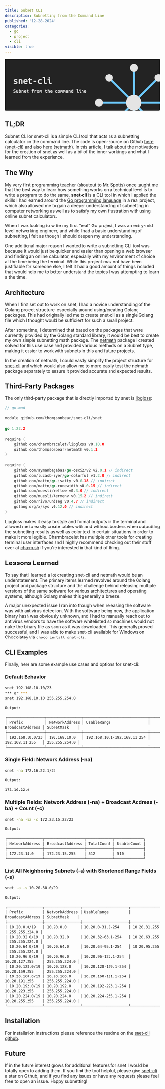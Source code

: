 ```yaml
---
title: Subnet CLI
description: Subnetting from the Command Line
published: '12-28-2024'
categories:
  - go
  - project
  - cli
visible: true
---
```


![snet-cli banner](/src/posts/snet-cli/snet-banner.webp)

## TL;DR

Subnet CLI or snet-cli is a simple CLI tool that acts as a subnetting calculator on the command line. The code is open-source on Github [here (snet-cli)](https://github.com/thompsonbear/snet-cli) and also [here (netmath)](https://github.com/thompsonbear/netmath). In this article, I talk about the motivations for the creation of snet as well as a bit of the inner workings and what I learned from the experience.

## The Why

My very first programming teacher (shoutout to Mr. Spotts) once taught me that the best way to learn how something works on a technical level is to write a program to do the same. **snet-cli** is a CLI tool in which I applied the skills I had learned around the [Go programming language](https://go.dev) in a real project, which also allowed me to gain a deeper understanding of subnetting in computer networking as well as to satisfy my own frustration with using online subnet calculators.

When I was looking to write my first "real" Go project, I was an entry-mid level networking engineer, and while I had a basic understanding of subnetting, I felt as though I should deepen my understanding.

One additional major reason I wanted to write a subnetting CLI tool was because it would just be quicker and easier than opening a web browser and finding an online calculator, especially with my environment of choice at the time being the terminal. While this project may not have been justifiable for someone else, I felt it had a good amount of things included that would help me to better understand the topics I was attempting to learn a the time.

## Architecture

When I first set out to work on snet, I had a novice understanding of the Golang project structure, especially around using/creating Golang packages. This had originally led me to create snet-cli as a single Golang file which I thought would be sufficient for such a small project.

After some time, I determined that based on the packages that were currently provided by the Golang standard library, it would be best to create my own simple subnetting math package. The [netmath](https://pkg.go.dev/github.com/thompsonbear/netmath) package I created solved for this use case and provided various methods on a Subnet type, making it easier to work with subnets in this and future projects.

In the creation of netmath, I could vastly simplify the project structure for [snet-cli](https://github.com/thompsonbear/snet-cli) and which would also allow me to more easily test the netmath package separately to ensure it provided accurate and expected results.

## Third-Party Packages

The only third-party package that is directly imported by snet is [lipgloss](https://github.com/charmbracelet/lipgloss):

```go
// go.mod

module github.com/thompsonbear/snet-cli/snet

go 1.22.2

require (
	github.com/charmbracelet/lipgloss v0.10.0
	github.com/thompsonbear/netmath v0.1.1
)

require (
	github.com/aymanbagabas/go-osc52/v2 v2.0.1 // indirect
	github.com/lucasb-eyer/go-colorful v1.2.0 // indirect
	github.com/mattn/go-isatty v0.0.18 // indirect
	github.com/mattn/go-runewidth v0.0.15 // indirect
	github.com/muesli/reflow v0.3.0 // indirect
	github.com/muesli/termenv v0.15.2 // indirect
	github.com/rivo/uniseg v0.4.7 // indirect
	golang.org/x/sys v0.12.0 // indirect
)
```

Lipgloss makes it easy to style and format outputs in the terminal and allowed me to easily create tables with and without borders when outputting the subnetting results as well as color text in certain situations in order to make it more legible. Charmbracelet has multiple other tools for creating terminal user interfaces and I highly recommend checking out their stuff over at [charm.sh](https://charm.sh) if you're interested in that kind of thing.

## Lessons Learned

To say that I learned a lot creating snet-cli and netmath would be an understatement. The primary items learned revolved around the Golang project and package structure and the challenge behind releasing multiple versions of the same software for various architectures and operating systems, although Golang makes this generally a breeze.

A major unexpected issue I ran into though when releasing the software was with antivirus detection. With the software being new, the application binary hash was obviously unknown, and I had to manually reach out to antivirus vendors to have the software whitelisted so machines would not nuke the binary file as soon as it was downloaded. This generally proved successful, and I was able to make snet-cli available for Windows on Chocolatey via `choco install snet-cli`.

## CLI Examples

Finally, here are some example use cases and options for snet-cli:

### Default Behavior

```bash
snet 192.168.10.10/23
*** or ***
snet 192.168.10.10 255.255.254.0
```

```
Output:

╭─────────────────┬────────────────┬─────────────────────────────┬──────────────────┬───────────────╮
│ Prefix          │ NetworkAddress │ UsableRange                 │ BroadcastAddress │ SubnetMask    │
├─────────────────┼────────────────┼─────────────────────────────┼──────────────────┼───────────────┤
│ 192.168.10.0/23 │ 192.168.10.0   │ 192.168.10.1-192.168.11.254 │ 192.168.11.255   │ 255.255.254.0 │
╰─────────────────┴────────────────┴─────────────────────────────┴──────────────────┴───────────────╯
```

### Single Field: Network Address (-na)

```bash
snet -na 172.16.22.1/23
```

```
Output:

172.16.22.0
```

### Multiple Fields: Network Address (-na) + Broadcast Address (-ba) + Count (-c)

```bash
snet -na -ba -c 172.23.15.22/23
```

```
Output:

╭────────────────┬──────────────────┬────────────┬─────────────╮
│ NetworkAddress │ BroadcastAddress │ TotalCount │ UsableCount │
├────────────────┼──────────────────┼────────────┼─────────────┤
│ 172.23.14.0    │ 172.23.15.255    │ 512        │ 510         │
╰────────────────┴──────────────────┴────────────┴─────────────╯
```

### List All Neighboring Subnets (-a) with Shortened Range Fields (-s)

```bash
snet -a -s 10.20.30.0/19
```

```
Output:

╭────────────────┬────────────────┬─────────────────────┬──────────────────┬───────────────╮
│ Prefix         │ NetworkAddress │ UsableRange         │ BroadcastAddress │ SubnetMask    │
├────────────────┼────────────────┼─────────────────────┼──────────────────┼───────────────┤
│ 10.20.0.0/19   │ 10.20.0.0      │ 10.20.0-31.1-254    │ 10.20.31.255     │ 255.255.224.0 │
│ 10.20.32.0/19  │ 10.20.32.0     │ 10.20.32-63.1-254   │ 10.20.63.255     │ 255.255.224.0 │
│ 10.20.64.0/19  │ 10.20.64.0     │ 10.20.64-95.1-254   │ 10.20.95.255     │ 255.255.224.0 │
│ 10.20.96.0/19  │ 10.20.96.0     │ 10.20.96-127.1-254  │ 10.20.127.255    │ 255.255.224.0 │
│ 10.20.128.0/19 │ 10.20.128.0    │ 10.20.128-159.1-254 │ 10.20.159.255    │ 255.255.224.0 │
│ 10.20.160.0/19 │ 10.20.160.0    │ 10.20.160-191.1-254 │ 10.20.191.255    │ 255.255.224.0 │
│ 10.20.192.0/19 │ 10.20.192.0    │ 10.20.192-223.1-254 │ 10.20.223.255    │ 255.255.224.0 │
│ 10.20.224.0/19 │ 10.20.224.0    │ 10.20.224-255.1-254 │ 10.20.255.255    │ 255.255.224.0 │
╰────────────────┴────────────────┴─────────────────────┴──────────────────┴───────────────╯
```

## Installation

For installation instructions please reference the readme on the [snet-cli github](https://github.com/thompsonbear/snet-cli/tree/main#installation).

## Future

If in the future interest grows for additional features for snet I would be totally open to adding them. If you find the tool helpful, please give [snet-cli](https://github.com/thompsonbear/snet-cli) a star on Github, and if you find any issues or have any requests please feel free to open an issue. Happy subnetting!
